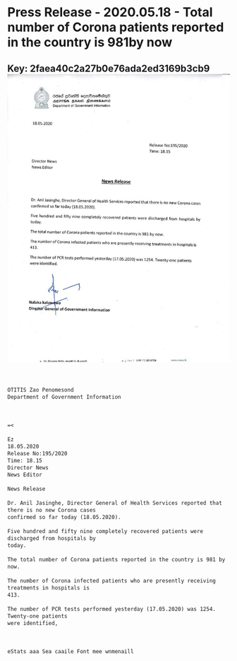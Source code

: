 # Press Release - 2020.05.18 - Total number of Corona patients reported in the country is 981by now 
Key: 2faea40c2a27b0e76ada2ed3169b3cb9 
![img](img/2faea40c2a27b0e76ada2ed3169b3cb9.jpg)
---
```
   

OTITIS Zao Penomesond
Department of Government Information

 

=<

Ez
18.05.2020
Release No:195/2020
Time: 18.15
Director News
News Editor

News Release

Dr. Anil Jasinghe, Director General of Health Services reported that there is no new Corona cases
confirmed so far today (18.05.2020).

Five hundred and fifty nine completely recovered patients were discharged from hospitals by
today.

The total number of Corona patients reported in the country is 981 by now.

The number of Corona infected patients who are presently receiving treatments in hospitals is
413.

The number of PCR tests performed yesterday (17.05.2020) was 1254. Twenty-one patients
were identified,

 

eStats aaa Sea caaile Font mee wnmenaill

```
